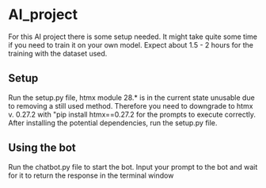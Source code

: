 # AI_project

For this AI project there is some setup needed. It might take quite some time if you need to train it on your own model. Expect about 1.5 - 2 hours for the training with the dataset used.

## Setup
Run the setup.py file, htmx module 28.* is in the current state unusable due to removing a still used method. Therefore you need to downgrade to htmx v. 0.27.2 with "pip install htmx==0.27.2 for the prompts to execute correctly. After installing the potential dependencies, run the setup.py file.

## Using the bot
Run the chatbot.py file to start the bot. Input your prompt to the bot and wait for it to return the response in the terminal window
